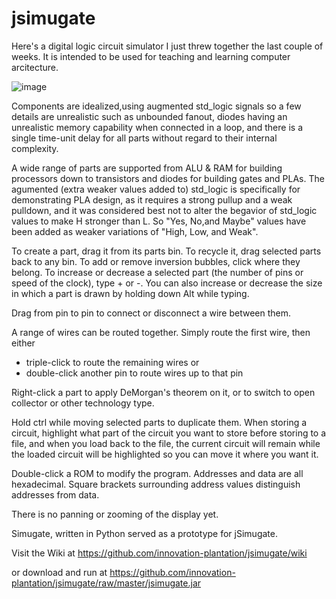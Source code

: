 # jsimugate

Here's a digital logic circuit simulator I just threw together the last couple of weeks. 
It is intended to be used for teaching and learning computer arcitecture.

![image](https://user-images.githubusercontent.com/26174810/51083679-11d2b980-16c2-11e9-988f-6ef0710f2336.png)

Components are idealized,using augmented std_logic signals so a few details are unrealistic
such as unbounded fanout, diodes having an unrealistic memory capability when connected in a loop, and there is
a single time-unit delay for all parts without regard to their internal complexity. 

A wide range of parts are supported from ALU & RAM for building processors down to transistors and diodes for building gates and PLAs.
The agumented (extra weaker values added to) std_logic is specifically for demonstrating PLA design, as it requires a strong pullup 
and a weak pulldown, and it was considered best not to alter the begavior of std_logic values to make H stronger than L. 
So "Yes, No,and Maybe" values have been added as weaker variations of  "High, Low, and Weak".

To create a part, drag it from its parts bin. To recycle it, drag selected parts back to any bin. To add or remove inversion bubbles,
click where they belong. To increase or decrease a selected part (the number of pins or speed of the clock), type + or -. 
You can also increase or decrease the size in which a part is drawn by holding down Alt while typing.

Drag from pin to pin to connect or disconnect a wire between them.

A range of wires can be routed together. Simply route the first wire, then either
* triple-click to route the remaining wires or
* double-click another pin to route wires up to that pin

Right-click a part to apply DeMorgan's theorem on it, or to switch to open collector or other technology type.

Hold ctrl while moving selected parts to duplicate them. When storing a circuit, highlight what part of the circuit you want to store
before storing to a file, and when you load back to the file, the current circuit will remain
while the loaded circuit will be highlighted so you can move it where you want it. 

Double-click a ROM to modify the program. Addresses and data are all hexadecimal.
Square brackets surrounding address values distinguish addresses from data.

There is no panning or zooming of the display yet.

Simugate, written in Python served as a prototype for jSimugate.

Visit the Wiki at https://github.com/innovation-plantation/jsimugate/wiki

or download and run at https://github.com/innovation-plantation/jsimugate/raw/master/jsimugate.jar

